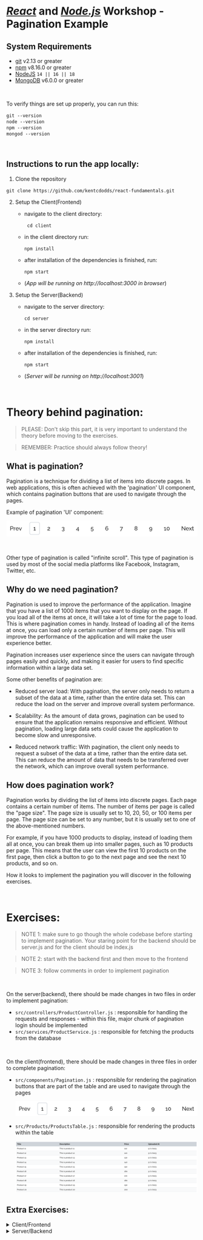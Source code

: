 # [_React_][react] and [_Node.js_][nodejs] Workshop - Pagination Example

## System Requirements

- [git][git] v2.13 or greater
- [npm][npm] v8.16.0 or greater
- [NodeJS][node] `14 || 16 || 18`
- [MongoDB][mongodb] v6.0.0 or greater

&nbsp;

To verify things are set up properly, you can run this:

```shell
git --version
node --version
npm --version
mongod --version
```

&nbsp;

## Instructions to run the app locally:

1. Clone the repository

```shell
git clone https://github.com/kentcdodds/react-fundamentals.git
```

2.  Setup the Client(Frontend)

    - navigate to the client directory:

      ```shell
       cd client
      ```

    - in the client directory run:

      ```shell
      npm install
      ```

    - after installation of the dependencies is finished, run:

      ```shell
      npm start
      ```

    - (_App will be running on http://localhost:3000 in browser_)

3.  Setup the Server(Backend)

    - navigate to the server directory:
      ```shell
      cd server
      ```
    - in the server directory run:
      ```shell
      npm install
      ```
    - after installation of the dependencies is finished, run:
      ```shell
      npm start
      ```
    - (_Server will be running on http://localhost:3001_)

&nbsp;

# Theory behind pagination:

> PLEASE: Don't skip this part, it is very important to understand the theory before moving to the exercises.

> REMEMBER: Practice should always follow theory!

## What is pagination?

Pagination is a technique for dividing a list of items into discrete pages. In web applications, this is often achieved with the 'pagination' UI component, which contains pagination buttons that are used to navigate through the pages.

Example of pagination 'UI' component:

![Example of how Pagination component should look like in the end](./images/pagination.png "Pagination image component")

&nbsp;

Other type of pagination is called "infinite scroll". This type of pagination is used by most of the social media platforms like Facebook, Instagram, Twitter, etc.

## Why do we need pagination?

Pagination is used to improve the performance of the application. Imagine that you have a list of 1000 items that you want to display on the page. If you load all of the items at once, it will take a lot of time for the page to load. This is where pagination comes in handy. Instead of loading all of the items at once, you can load only a certain number of items per page. This will improve the performance of the application and will make the user experience better.

Pagination increases user experience since the users can navigate through pages easily and quickly, and making it easier for users to find specific information within a large data set.

Some other benefits of pagination are:

- Reduced server load: With pagination, the server only needs to return a subset of the data at a time, rather than the entire data set. This can reduce the load on the server and improve overall system performance.

- Scalability: As the amount of data grows, pagination can be used to ensure that the application remains responsive and efficient. Without pagination, loading large data sets could cause the application to become slow and unresponsive.

- Reduced network traffic: With pagination, the client only needs to request a subset of the data at a time, rather than the entire data set. This can reduce the amount of data that needs to be transferred over the network, which can improve overall system performance.

## How does pagination work?

Pagination works by dividing the list of items into discrete pages. Each page contains a certain number of items. The number of items per page is called the "page size". The page size is usually set to 10, 20, 50, or 100 items per page. The page size can be set to any number, but it is usually set to one of the above-mentioned numbers.

For example, if you have 1000 products to display, instead of loading them all at once, you can break them up into smaller pages, such as 10 products per page. This means that the user can view the first 10 products on the first page, then click a button to go to the next page and see the next 10 products, and so on.

How it looks to implement the pagination you will discover in the following exercises.

&nbsp;

# Exercises:

> NOTE 1: make sure to go though the whole codebase before starting to implement pagination. Your staring point for the backend should be server.js and for the client should be index.js

> NOTE 2: start with the backend first and then move to the frontend

> NOTE 3: follow comments in order to implement pagination

&nbsp;

On the server(backend), there should be made changes in two files in order to implement pagination:

- `src/controllers/ProductController.js` : responsible for handling the requests and responses - within this file, major chunk of pagination login should be implemented
- `src/services/ProductService.js` : responsible for fetching the products from the database

&nbsp;

On the client(frontend), there should be made changes in three files in order to complete pagination:

- `src/components/Pagination.js` : responsible for rendering the pagination buttons that are part of the table and are used to navigate through the pages

  ![Example of how Pagination component should look like in the end](./images/pagination.png "Pagination image component")

- `src/Products/ProductsTable.js` : responsible for rendering the products within the table

  ![Example of how products table looks like](./images/table.png "products table")

## Extra Exercises:

<details>

  <summary>Client/Frontend</summary>

For extra frontend exercise you will implement the type of pagination that is most commonly used in the real world. This type of pagination is called **infinite scroll**. The idea behind this type of pagination is that the user doesn't have to click on the pagination buttons in order to navigate through the pages. Instead, the user can just scroll down and the next page will be loaded automatically. This type of pagination is used by most of the social media platforms like Facebook, Instagram, Twitter, etc.

Changes should be made in the following file:

> NOTE: follow the comments in order to implement infinite scroll

- `src/Products/ProductsCards.js` : responsible for rendering the products within as a list of cards

![Example of how products cards looks like](./images/products-cards.png "products cards")

</details>

<details>

  <summary>Server/Backend</summary>

For the extra backend exercise you will refactor the pagination logic in the `src/controllers/ProductController.js` file you initially wrote. The idea is to move the some of the logic from the controller to utility functions that will be defined in the `src/utils/pagination.js` file. The functions that should be defined are:

- `generatePaginationVariables` : responsible for generating the variables that are used for pagination
- `generatePaginationPageResponse` : responsible for generating the `next` object property from the response object that is sent to the client

> NOTE: follow the comments in order to solve this exercise

- `src/utils/pagination.js` : responsible for generating the variables that are used for pagination

After the functions are implemented, you should refactor the `src/controllers/ProductController.js` by importing the functions from the `src/utils/pagination.js` file

</details>

[npm]: https://www.npmjs.com/
[node]: https://nodejs.org
[git]: https://git-scm.com/
[mongodb]: https://www.mongodb.com/
[react]: https://reactjs.org/
[nodejs]: https://nodejs.org/en/
